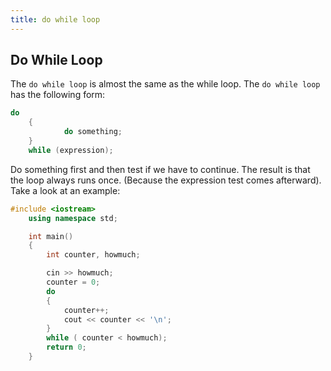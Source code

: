 ```yaml
---
title: do while loop
---
```

## Do While Loop

The `do while loop` is almost the same as the while loop. The `do while loop` has the following form:
```cpp
do
	{
    		do something;
	}
	while (expression);
```
Do something first and then test if we have to continue. The result is that the loop always runs once. (Because the expression test comes afterward). Take a look at an example:
```cpp
#include <iostream>
	using namespace std;

	int main()
	{
		int counter, howmuch;

		cin >> howmuch;
		counter = 0;
		do
		{
			counter++;
			cout << counter << '\n';
		}
		while ( counter < howmuch);
		return 0;
	}
```